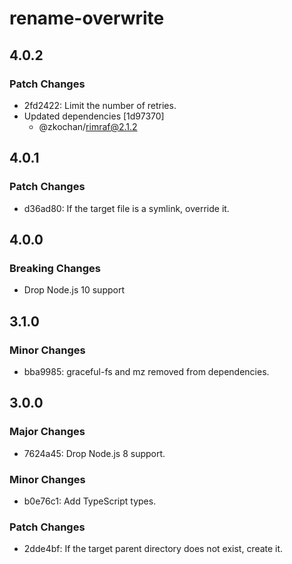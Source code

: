 # rename-overwrite

## 4.0.2

### Patch Changes

- 2fd2422: Limit the number of retries.
- Updated dependencies [1d97370]
  - @zkochan/rimraf@2.1.2

## 4.0.1

### Patch Changes

- d36ad80: If the target file is a symlink, override it.

## 4.0.0

### Breaking Changes

- Drop Node.js 10 support

## 3.1.0

### Minor Changes

- bba9985: graceful-fs and mz removed from dependencies.

## 3.0.0

### Major Changes

- 7624a45: Drop Node.js 8 support.

### Minor Changes

- b0e76c1: Add TypeScript types.

### Patch Changes

- 2dde4bf: If the target parent directory does not exist, create it.
